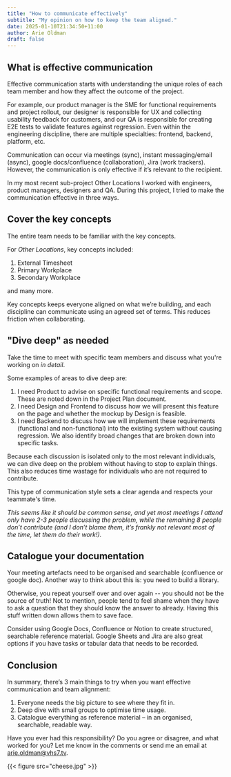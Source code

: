 ```yaml
---
title: "How to communicate effectively"
subtitle: "My opinion on how to keep the team aligned."
date: 2025-01-10T21:34:50+11:00
author: Arie Oldman
draft: false
---
```


## What is effective communication

Effective communication starts with understanding the unique roles of each team member and how they affect the outcome of the project.

For example, our product manager is the SME for functional requirements and project rollout, our designer is responsible for UX and collecting usability feedback for customers, and our QA is responsible for creating E2E tests to validate features against regression. Even within the engineering discipline, there are multiple specialties: frontend, backend, platform, etc.

Communication can occur via meetings (sync), instant messaging/email (async), google docs/confluence (collaboration), Jira (work trackers). However, the communication is only effective if it’s relevant to the recipient.

In my most recent sub-project Other Locations I worked with engineers, product managers, designers and QA. During this project, I tried to make the communication effective in three ways.

## Cover the key concepts

The entire team needs to be familiar with the key concepts.

For _Other Locations_, key concepts included:

1. External Timesheet
2. Primary Workplace
3. Secondary Workplace

and many more.

Key concepts keeps everyone aligned on what we’re building, and each discipline can communicate using an agreed set of terms. This reduces friction when collaborating.

## "Dive deep" as needed

Take the time to meet with specific team members and discuss what you're working on _in detail_.

Some examples of areas to dive deep are:

1. I need Product to advise on specific functional requirements and scope. These are noted down in the Project Plan document.
2. I need Design and Frontend to discuss how we will present this feature on the page and whether the mockup by Design is feasible.
3. I need Backend to discuss how we will implement these requirements (functional and non-functional) into the existing system without causing regression. We also identify broad changes that are broken down into specific tasks.

Because each discussion is isolated only to the most relevant individuals, we can dive deep on the problem without having to stop to explain things. This also reduces time wastage for individuals who are not required to contribute.

This type of communication style sets a clear agenda and respects your teammate's time.

_This seems like it should be common sense, and yet most meetings I attend only have 2-3 people discussing the problem, while the remaining 8 people don’t contribute (and I don’t blame them, it’s frankly not relevant most of the time, let them do their work!)._

## Catalogue your documentation

Your meeting artefacts need to be organised and searchable (confluence or google doc). Another way to think about this is: you need to build a library.

Otherwise, you repeat yourself over and over again -- you should not be the source of truth! Not to mention, people tend to feel shame when they have to ask a question that they should know the answer to already. Having this stuff written down allows them to save face.

Consider using Google Docs, Confluence or Notion to create structured, searchable reference material. Google Sheets and Jira are also great options if you have tasks or tabular data that needs to be recorded.

## Conclusion

In summary, there’s 3 main things to try when you want effective communication and team alignment:

1. Everyone needs the big picture to see where they fit in.
2. Deep dive with small groups to optimise time usage.
3. Catalogue everything as reference material – in an organised, searchable, readable way.

Have you ever had this responsibility? Do you agree or disagree, and what worked for you? Let me know in the comments or send me an email at arie.oldman@vhs7.tv.

{{< figure src="cheese.jpg" >}}

